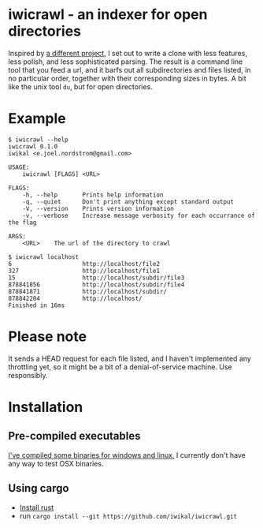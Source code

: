 # iwicrawl - an indexer for open directories
Inspired by [a different project](https://github.com/KoalaBear84/OpenDirectoryDownloader), I set out to write a clone with less features, less polish, and less sophisticated parsing.
The result is a command line tool that you feed a url, and it barfs out all subdirectories and files listed, in no particular order, together with their corresponding sizes in bytes.
A bit like the unix tool `du`, but for open directories.

# Example
```
$ iwicrawl --help
iwicrawl 0.1.0
iwikal <e.joel.nordstrom@gmail.com>

USAGE:
    iwicrawl [FLAGS] <URL>

FLAGS:
    -h, --help       Prints help information
    -q, --quiet      Don't print anything except standard output
    -V, --version    Prints version information
    -v, --verbose    Increase message verbosity for each occurrance of the flag

ARGS:
    <URL>    The url of the directory to crawl
```

```
$ iwicrawl localhost
6                    http://localhost/file2
327                  http://localhost/file1
15                   http://localhost/subdir/file3
878841856            http://localhost/subdir/file4
878841871            http://localhost/subdir/
878842204            http://localhost/
Finished in 16ms
```

# Please note
It sends a HEAD request for each file listed, and I haven't implemented any throttling yet, so it might be a bit of a denial-of-service machine. Use responsibly.

# Installation
## Pre-compiled executables
[I've compiled some binaries for windows and linux.](https://github.com/iwikal/iwicrawl/releases)
I currently don't have any way to test OSX binaries.
## Using cargo
 - [Install rust](https://rust-lang.org/tools/install)
 - run `cargo install --git https://github.com/iwikal/iwicrawl.git`
